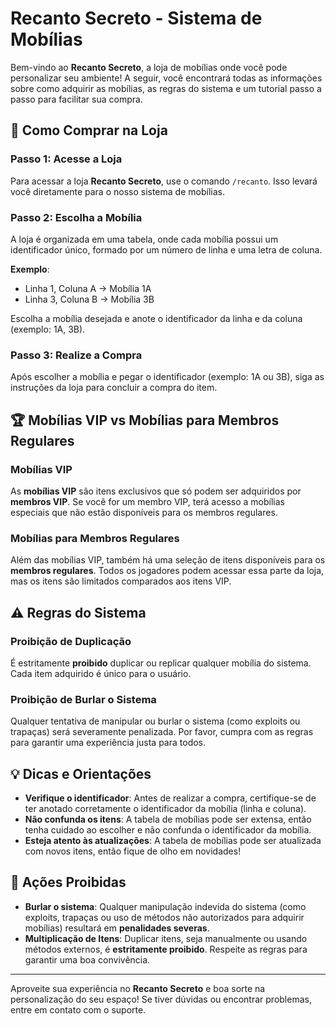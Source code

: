 # Recanto Secreto - Sistema de Mobílias

Bem-vindo ao **Recanto Secreto**, a loja de mobílias onde você pode personalizar seu ambiente! A seguir, você encontrará todas as informações sobre como adquirir as mobílias, as regras do sistema e um tutorial passo a passo para facilitar sua compra.

## 🛒 Como Comprar na Loja

### Passo 1: Acesse a Loja
Para acessar a loja **Recanto Secreto**, use o comando `/recanto`. Isso levará você diretamente para o nosso sistema de mobílias.

### Passo 2: Escolha a Mobília
A loja é organizada em uma tabela, onde cada mobília possui um identificador único, formado por um número de linha e uma letra de coluna.

**Exemplo**:
- Linha 1, Coluna A → Mobília 1A
- Linha 3, Coluna B → Mobília 3B

Escolha a mobília desejada e anote o identificador da linha e da coluna (exemplo: 1A, 3B).

### Passo 3: Realize a Compra
Após escolher a mobília e pegar o identificador (exemplo: 1A ou 3B), siga as instruções da loja para concluir a compra do item.

## 🏆 Mobílias VIP vs Mobílias para Membros Regulares

### Mobílias VIP
As **mobílias VIP** são itens exclusivos que só podem ser adquiridos por **membros VIP**. Se você for um membro VIP, terá acesso a mobílias especiais que não estão disponíveis para os membros regulares.

### Mobílias para Membros Regulares
Além das mobílias VIP, também há uma seleção de itens disponíveis para os **membros regulares**. Todos os jogadores podem acessar essa parte da loja, mas os itens são limitados comparados aos itens VIP.

## ⚠️ Regras do Sistema

### Proibição de Duplicação
É estritamente **proibido** duplicar ou replicar qualquer mobília do sistema. Cada item adquirido é único para o usuário.

### Proibição de Burlar o Sistema
Qualquer tentativa de manipular ou burlar o sistema (como exploits ou trapaças) será severamente penalizada. Por favor, cumpra com as regras para garantir uma experiência justa para todos.

## 💡 Dicas e Orientações

- **Verifique o identificador**: Antes de realizar a compra, certifique-se de ter anotado corretamente o identificador da mobília (linha e coluna).
- **Não confunda os itens**: A tabela de mobílias pode ser extensa, então tenha cuidado ao escolher e não confunda o identificador da mobília.
- **Esteja atento às atualizações**: A tabela de mobílias pode ser atualizada com novos itens, então fique de olho em novidades!

## 🚨 Ações Proibidas

- **Burlar o sistema**: Qualquer manipulação indevida do sistema (como exploits, trapaças ou uso de métodos não autorizados para adquirir mobílias) resultará em **penalidades severas**.
- **Multiplicação de Itens**: Duplicar itens, seja manualmente ou usando métodos externos, é **estritamente proibido**. Respeite as regras para garantir uma boa convivência.

---

Aproveite sua experiência no **Recanto Secreto** e boa sorte na personalização do seu espaço! Se tiver dúvidas ou encontrar problemas, entre em contato com o suporte.
